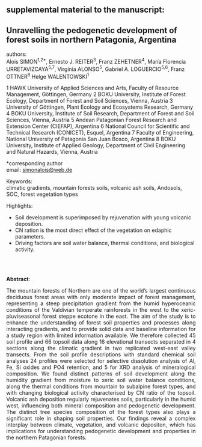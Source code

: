## supplemental material to the manuscript:

## Unravelling the pedogenetic development of forest soils in northern Patagonia, Argentina 

authors:   
Alois SIMON<sup>1,2*</sup>, Ernesto J. REITER<sup>3</sup>, Franz ZEHETNER<sup>4</sup>, María Florencia URRETAVIZCAYA<sup>5,7</sup>, Virginia ALONSO<sup>5</sup>, Gabriel A. LOGUERCIO<sup>5,6</sup>, Franz OTTNER<sup>8</sup>  Helge WALENTOWSKI<sup>1</sup>

1 HAWK University of Applied Sciences and Arts, Faculty of Resource Management, Göttingen, Germany
2 BOKU University, Institute of Forest Ecology, Department of Forest and Soil Sciences, Vienna, Austria
3 University of Göttingen, Plant Ecology and Ecosystems Research, Germany
4 BOKU University, Institute of Soil Research, Department of Forest and Soil Sciences, Vienna, Austria
5 Andean Patagonian Forest Research and Extension Center (CIEFAP), Argentina
6 National Council for Scientific and Technical Research (CONICET), Esquel, Argentina
7 Faculty of Engineering, National University of Patagonia San Juan Bosco, Argentina 
8 BOKU University, Institute of Applied Geology, Department of Civil Engineering and Natural Hazards, Vienna, Austria


*corresponding author   
email: simonalois@web.de  



Keywords:  
climatic gradients, mountain forests soils, volcanic ash soils, Andosols, SOC, forest vegetation types 

Highlights:
-	Soil development is superimposed by rejuvenation with young volcanic deposition. 
-	CN ration is the most direct effect of the vegetation on edaphic parameters.
-	Driving factors are soil water balance, thermal conditions, and biological activity.

<br>
<br>

**Abstract**:<p align="justify">
The mountain forests of Northern are one of the world’s largest continuous deciduous forest areas with only moderate impact of forest management, representing a steep precipitation gradient from the humid hyperoceanic conditions of the Valdivian temperate rainforests in the west to the xeric-pluviseasonal forest steppe ecotone in the east. The aim of the study is to enhance the understanding of forest soil properties and processes along interacting gradients, and to provide solid data and baseline information for a study region with limited information available. 
We therefore collected 45 soil profile and 66 topsoil data along 16 elevational transects separated in 4 sections along the climatic gradient in two replicated west-east valley transects. From the soil profile descriptions with standard chemical soil analyses 24 profiles were selected for selective dissolution analysis of Al, Fe, Si oxides and PO4 retention, and 5 for XRD analysis of mineralogical composition.
We found distinct patterns of soil development along the humidity gradient from moisture to xeric soil water balance conditions, along the thermal conditions from mountain to subalpine forest types, and with changing biological activity characterised by CN ratio of the topsoil. Volcanic ash deposition regularly rejuvenates soils, particularly in the humid west, influencing both mineral composition and pedogenetic development. The distinct tree species composition of the forest types also plays a significant role in shaping soil properties. 
Our findings reveal a complex interplay between climate, vegetation, and volcanic depositon, which has implications for understanding pedogenetic development and properties in the northern Patagonian forests.
